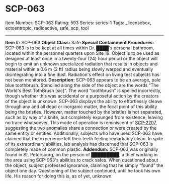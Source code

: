 # SCP-063
Item Number: SCP-063
Rating: 593
Series: series-1
Tags: _licensebox, ectoentropic, radioactive, safe, scp, tool

---

**Item #:** SCP-063
**Object Class:** Safe
**Special Containment Procedures:** SCP-063 is to be kept at all times within Dr. ████'s personal bathroom, located within the personnel quarters upon Site 19. Object is to be used as designed at least once in a twenty-four (24) hour period or the object will begin to emit an unknown specialized radiation that results in objects and material within a 0.6 m (2 ft) radius being slowly warped and eventually disintegrating into a fine dust. Radiation's effect on living test subjects has not been monitored.
**Description:** SCP-063 appears to be an average, pale blue toothbrush. Stenciled along the side of the object are the words “The World's Best TothBrush [sic]”. The word "toothbrush" is spelled incorrectly, though whether this was accidental or a purposeful action by the creators of the object is unknown. SCP-063 displays the ability to effortlessly cleave through any and all dead or inorganic matter, the focal point of this ability being the bristles. However, matter touched by the bristles is not separated, such as by way of a knife, but completely expunged from existence, leaving no trace whatsoever. This mode of operation is reminiscent of [SCP-2207](/scp-2207), suggesting the two anomalies share a connection or were created by the same entity or entities. Additionally, subjects who have used SCP-063 have claimed that the experience left their teeth feeling remarkably clean. In spite of its extraordinary abilities, lab analysis has discerned that SCP-063 is completely made of common plastic.
**Addendum:** SCP-063 was originally found in St. Petersburg, on the person of █████████, a thief working in the area using SCP-063's abilities to crack safes. When questioned about the object, subject professed ignorance, claiming that he simply “found” the object one day. Questioning of the subject continued, until he took his own life. His reason for doing this is, as of yet, unknown.